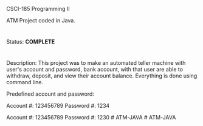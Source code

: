 CSCI-185 Programming II

ATM Project coded in Java.
#
Status: <b>COMPLETE</b>
#
Description: This project was to make an automated teller machine with user's account and password, bank account, with that user are able to withdraw, deposit, and view their account balance. Everything is done using command line.

Predefined account and password:

Account #:  123456789
Password #: 1234

Account #: 123456789
Password #: 1230
#   A T M - J A V A  
 #   A T M - J A V A  
 